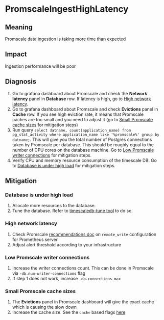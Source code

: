 # PromscaleIngestHighLatency

## Meaning

Promscale data ingestion is taking more time than expected

## Impact

Ingestion performance will be poor

## Diagnosis
1. Go to grafana dashboard about Promscale and check the **Network latency** panel in **Database** row. If latency is high, go to [High network latency](#high-network-latency).
2. Go to grafana dashboard about Promscale and check **Evictions** panel in **Cache** row. If you see high eviction rate, it means that Promscale caches are too small and you need to adjust it (go to [Small Promscale cache sizes](#small-promscale-cache-sizes) for mitigation steps)
3. Run query `select datname, count(application_name) from pg_stat_activity where application_name like '%promscale%' group by datname;`. This will give you the total number of Postgres connections taken by Promscale per database. This should be roughly equal to the number of CPU cores on the database machine. Go to [Low Promscale writer connections](#low-promscale-writer-connections) for mitigation steps.
4. Verify CPU and memory resource consumption of the timescale DB. Go to [Database is under high load](#database-is-under-high-load) for mitigation steps.

## Mitigation

### Database is under high load
1. Allocate more resources to the database.
2. Tune the database. Refer to [timescaledb-tune tool](https://github.com/timescale/timescaledb-tune) to do so.

### High network latency
1. Check Promscale [recommendations doc](https://github.com/timescale/promscale/blob/master/docs/configuring_prometheus.md) on `remote_write` configuration for Prometheus server
2. Adjust alert threshold according to your infrastructure

### Low Promscale writer connections
1. Increase the writer connections count. This can be done in Promscale via `-db.num-writer-connections` flag
2. If step 1 does not work, increase `-db.connections-max`

### Small Promscale cache sizes
1. The **Evictions** panel in Promscale dashboard will give the exact cache which is causing the slow down
2. Increase the cache size. See the `cache` based flags [here](https://github.com/timescale/promscale/blob/master/docs/configuration.md#metrics-specific-flags)
